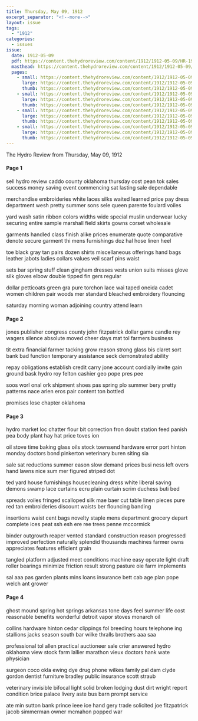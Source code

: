 ```yaml
---
title: Thursday, May 09, 1912
excerpt_separator: "<!--more-->"
layout: issue
tags:
  - "1912"
categories:
  - issues
issue:
  date: 1912-05-09
  pdf: https://content.thehydroreview.com/content/1912/1912-05-09/HR-1912-05-09.pdf
  masthead: https://content.thehydroreview.com/content/1912/1912-05-09/masthead/HR-1912-05-09.jpg
  pages:
    - small: https://content.thehydroreview.com/content/1912/1912-05-09/small/HR-1912-05-09-01.jpg
      large: https://content.thehydroreview.com/content/1912/1912-05-09/large/HR-1912-05-09-01.jpg
      thumb: https://content.thehydroreview.com/content/1912/1912-05-09/thumbnails/HR-1912-05-09-01.jpg
    - small: https://content.thehydroreview.com/content/1912/1912-05-09/small/HR-1912-05-09-02.jpg
      large: https://content.thehydroreview.com/content/1912/1912-05-09/large/HR-1912-05-09-02.jpg
      thumb: https://content.thehydroreview.com/content/1912/1912-05-09/thumbnails/HR-1912-05-09-02.jpg
    - small: https://content.thehydroreview.com/content/1912/1912-05-09/small/HR-1912-05-09-03.jpg
      large: https://content.thehydroreview.com/content/1912/1912-05-09/large/HR-1912-05-09-03.jpg
      thumb: https://content.thehydroreview.com/content/1912/1912-05-09/thumbnails/HR-1912-05-09-03.jpg
    - small: https://content.thehydroreview.com/content/1912/1912-05-09/small/HR-1912-05-09-04.jpg
      large: https://content.thehydroreview.com/content/1912/1912-05-09/large/HR-1912-05-09-04.jpg
      thumb: https://content.thehydroreview.com/content/1912/1912-05-09/thumbnails/HR-1912-05-09-04.jpg
---
```


The Hydro Review from Thursday, May 09, 1912

<!--more-->

<h4>Page 1</h4>
<p>sell hydro review caddo county oklahoma thursday cost pean tok sales success money saving event commencing sat lasting sale dependable</p>
<p>merchandise embroideries white laces silks waited learned price pay dress department wesh pretty summer sons sele queen parente foulard voiles</p>
<p>yard wash satin ribbon colors widths wide special muslin underwear lucky securing entire sample marshall field skirts gowns corset wholesale</p>
<p>garments handled class finish alike prices enumerate quote comparative denote secure garment thi mens furnishings doz hal hose linen heel</p>
<p>toe black gray tan pairs dozen shirts miscellaneous offerings hand bags leather jabots ladies collars values veil scarf pins waist</p>
<p>sets bar spring stuff clean gingham dresses vests union suits misses glove silk gloves elbow double tipped fin gers regular</p>
<p>dollar petticoats green gra pure torchon lace wai taped oneida cadet women children pair woods mer standard bleached embroidery flouncing</p>
<p>saturday morning woman adjoining country attend learn</p>
<h4>Page 2</h4>
<p>jones publisher congress county john fitzpatrick dollar game candle rey wagers silence absolute moved cheer days mat tol farmers business</p>
<p>tit extra financial farmer tacking grow reason strong glass bis claret sort bank bad function temporary assistance seck demonstrated ability</p>
<p>repay obligations establish credit carry jone account cordially invite gain ground bask hydro roy felton cashier geo pope pres pee</p>
<p>soos worl onal ork shipment shoes pas spring plo summer bery pretty patterns nace arlen eros pair content ton bottled</p>
<p>promises lose chapter oklahoma</p>
<h4>Page 3</h4>
<p>hydro market loc chatter flour bit correction fron doubt station feed panish pea body plant hay hat price toves ion</p>
<p>oil stove time baking glass oils stock townsend hardware error port hinton monday doctors bond pinkerton veterinary buren siting sia</p>
<p>sale sat reductions summer eason slow demand prices busi ness left overs hand lawns nice sum mer figured striped dot</p>
<p>ted yard house furnishings housecleaning dress white liberal saving demons swamp lace curtains ecru plain curtain scrim duchess buti bed</p>
<p>spreads voiles fringed scalloped silk mae baer cut table linen pieces pure red tan embroideries discount waists ber flouncing banding</p>
<p>insertions waist cent bags novelty staple mens department grocery depart complete ices peat ssh esh ere ree trees penne mccormick</p>
<p>binder outgrowth reaper vented standard construction reason progressed improved perfection naturally splendid thousands machines farmer owns appreciates features efficient grain</p>
<p>tangled platform adjusted meet conditions machine easy operate light draft roller bearings minimize friction result strong pasture oie farm implements</p>
<p>sal aaa pas garden plants mins loans insurance bett cab age plan pope welch ant grower</p>
<h4>Page 4</h4>
<p>ghost mound spring hot springs arkansas tone days feel summer life cost reasonable benefits wonderful detroit vapor stoves monarch oil</p>
<p>collins hardware hinton cedar clippings fol breeding hours telephone ing stallions jacks season south bar wilke thralls brothers aaa saa</p>
<p>professional tol allen practical auctioneer sale crier answered hydro oklahoma view stock farm lallier marathon vieux doctors hank wate physician</p>
<p>surgeon coco okla ewing dye drug phone wilkes family pal dam clyde gordon dentist furniture bradley public insurance scott straub</p>
<p>veterinary invisible bifocal light solid broken lodging dust dirt wright report condition brice palace livery aste bus barn prompt service</p>
<p>ate min sutton bank prince ieee ice hand gery trade solicited joe fitzpatrick jacob simmerman owner mcmahon popped war</p>
